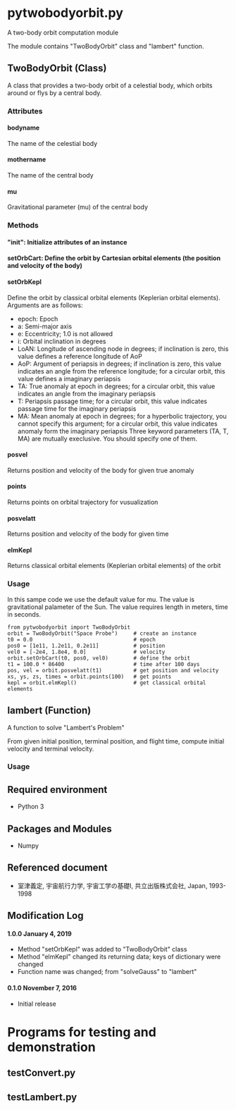 # pytwobodyorbit.py
A two-body orbit computation module

The module contains "TwoBodyOrbit" class and "lambert" function.

## TwoBodyOrbit (Class)
A class that provides a two-body orbit of a celestial body, which orbits around or flys by a central body. 

### Attributes
#### bodyname
The name of the celestial body

#### mothername
The name of the central body

#### mu
Gravitational parameter (mu) of the central body

### Methods
#### "__init__": Initialize attributes of an instance

#### setOrbCart: Define the orbit by Cartesian orbital elements (the position and velocity of the body)

#### setOrbKepl
Define the orbit by classical orbital elements (Keplerian orbital elements).
Arguments are as follows:
* epoch: Epoch
* a: Semi-major axis
* e: Eccentricity; 1.0 is not allowed
* i: Orbital inclination in degrees
* LoAN: Longitude of ascending node in degrees; if inclination is zero, this value defines a reference longitude of AoP
* AoP: Argument of periapsis in degrees; if inclination is zero, this value indicates an angle from the reference longitude; for a circular orbit, this value defines a imaginary periapsis
* TA: True anomaly at epoch in degrees; for a circular orbit, this value indicates an angle from the imaginary periapsis
* T: Periapsis passage time; for a circular orbit, this value indicates passage time for the imaginary periapsis
* MA: Mean anomaly at epoch in degrees; for a hyperbolic trajectory, you cannot specify this argument; for a circular orbit, this value indicates anomaly form the imaginary periapsis
Three keyword parameters (TA, T, MA) are mutually execlusive.  You should specify one of them.

#### posvel
Returns position and velocity of the body for given true anomaly

#### points
Returns points on orbital trajectory for vusualization

#### posvelatt
Returns position and velocity of the body for given time

#### elmKepl
Returns classical orbital elements (Keplerian orbital elements) of the orbit

### Usage
In this sampe code we use the default value for mu. The value is gravitational palameter of the Sun.  The value requires length in meters, time in seconds.

    from pytwobodyorbit import TwoBodyOrbit
    orbit = TwoBodyOrbit("Space Probe")     # create an instance
    t0 = 0.0                                # epoch
    pos0 = [1e11, 1.2e11, 0.2e11]           # position
    vel0 = [-2e4, 1.8e4, 0.0]               # velocity
    orbit.setOrbCart(t0, pos0, vel0)        # define the orbit
    t1 = 100.0 * 86400                      # time after 100 days
    pos, vel = orbit.posvelatt(t1)          # get position and velocity
    xs, ys, zs, times = orbit.points(100)   # get points
    kepl = orbit.elmKepl()                  # get classical orbital elements


## lambert (Function)
A function to solve "Lambert's Problem"

From given initial position, terminal position, and flight time, compute initial velocity and terminal velocity.

### Usage
## Required environment
* Python 3

## Packages and Modules
* Numpy

## Referenced document
* 室津義定, 宇宙航行力学, 宇宙工学の基礎I, 共立出版株式会社, Japan, 1993-1998

## Modification Log
#### 1.0.0 January 4, 2019
* Method "setOrbKepl" was added to "TwoBodyOrbit" class
* Method "elmKepl" changed its returning data; keys of dictionary were changed
* Function name was changed; from "solveGauss" to "lambert"

#### 0.1.0 November 7, 2016
* Initial release

# Programs for testing and demonstration
## testConvert.py


## testLambert.py

